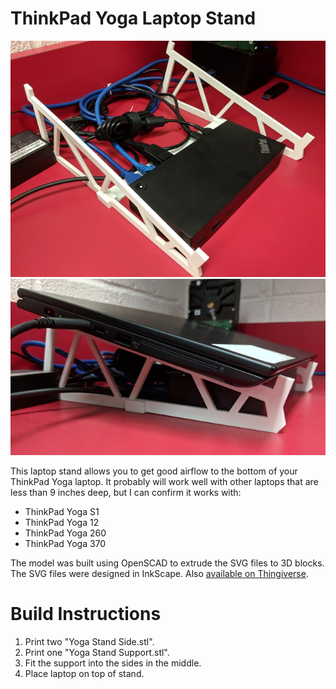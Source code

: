 # ThinkPad Yoga Laptop Stand

![](Top.jpg?raw=true)
![](Side.jpg?raw=true)

This laptop stand allows you to get good airflow to the bottom of your ThinkPad Yoga laptop. It probably will work well with other laptops that are less than 9 inches deep, but I can confirm it works with:

* ThinkPad Yoga S1
* ThinkPad Yoga 12
* ThinkPad Yoga 260
* ThinkPad Yoga 370

The model was built using OpenSCAD to extrude the SVG files to 3D blocks. The SVG files were designed in InkScape. Also [available on Thingiverse](https://www.thingiverse.com/thing:2695041).

# Build Instructions

1. Print two "Yoga Stand Side.stl".
2. Print one "Yoga Stand Support.stl".
3. Fit the support into the sides in the middle.
4. Place laptop on top of stand.
